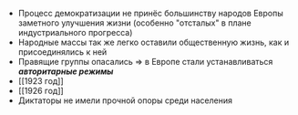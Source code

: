 - Процесс демократизации не принёс большинству народов Европы заметного улучшения жизни (особенно "отсталых" в плане индустриального прогресса)
- Народные массы так же легко оставили общественную жизнь, как и присоединялись к ней
- Правящие группы опасались => в Европе стали устанавливаться ***авторитарные режимы***
- [[1923 год]]
- [[1926 год]] 
- Диктаторы не имели прочной опоры среди населения